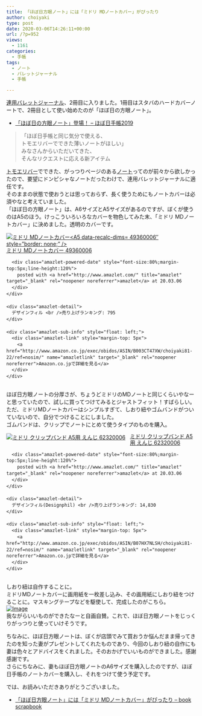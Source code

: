 ```yaml
---
title: 「ほぼ日方眼ノート」には「ミドリ MDノートカバー」がぴったり
author: choiyaki
type: post
date: 2020-03-06T14:26:11+00:00
url: /?p=952
views:
  - 1161
categories:
  - 手帳
tags:
  - ノート
  - バレットジャーナル
  - 手帳

---
```

[連用バレットジャーナル][1]、2冊目に入りました。1冊目はスタバのハードカバーノートで、2冊目として使い始めたのが「ほぼ日の方眼ノート」。

  * [「ほぼ日の方眼ノート」登場！ &#8211; ほぼ日手帳2019][2]

> 「ほぼ日手帳と同じ気分で使える、  
> トモエリバーでできた薄いノートがほしい」  
> みなさんからいただいてきた、  
> そんなリクエストに応える新アイテム

[トモエリバー][3]でできた、がっつりページのある[ノート][4]ってのが前々から欲しかったので、要望にドンピシャなノートだったわけで、連用バレットジャーナルに適任です。  
そのままの状態で使おうとは思っておらず、長く使うためにもノートカバーは必須やなと考えていました。  
「ほぼ日の方眼ノート」は、A6サイズとA5サイズがあるのですが、ぼくが使うのはA5のほう。けっこういろいろなカバーを物色してみた末、「ミドリ MDノートカバー」に決めました。透明のカバーです。

<div class="amazlet-box" style="margin-bottom:0px;">
  <div class="amazlet-image" style="float:left;margin:0px 12px 1px 0px;">
    <a href="http://www.amazon.co.jp/exec/obidos/ASIN/B003CT47XW/choiyaki81-22/ref=nosim/" name="amazletlink" target="_blank" rel="noopener noreferrer"><img src="https://i2.wp.com/images-fe.ssl-images-amazon.com/images/I/31X%2Bz1k5c7L._SL160_.jpg?w=660&ssl=1" alt="ミドリ MDノートカバー<A5 data-recalc-dims="1"> 49360006&#8243; style=&#8221;border: none;&#8221; /></a>
  </div>
  
  <div class="amazlet-info" style="line-height:120%; margin-bottom: 10px">
    <div class="amazlet-name" style="margin-bottom:10px;line-height:120%">
      <a href="http://www.amazon.co.jp/exec/obidos/ASIN/B003CT47XW/choiyaki81-22/ref=nosim/" name="amazletlink" target="_blank" rel="noopener noreferrer">ミドリ MDノートカバー<A5> 49360006</a></p> 
      
      <div class="amazlet-powered-date" style="font-size:80%;margin-top:5px;line-height:120%">
        posted with <a href="http://www.amazlet.com/" title="amazlet" target="_blank" rel="noopener noreferrer">amazlet</a> at 20.03.06
      </div>
    </div>
    
    <div class="amazlet-detail">
      デザインフィル <br />売り上げランキング: 795
    </div>
    
    <div class="amazlet-sub-info" style="float: left;">
      <div class="amazlet-link" style="margin-top: 5px">
        <a href="http://www.amazon.co.jp/exec/obidos/ASIN/B003CT47XW/choiyaki81-22/ref=nosim/" name="amazletlink" target="_blank" rel="noopener noreferrer">Amazon.co.jpで詳細を見る</a>
      </div>
    </div>
  </div>
  
  <div class="amazlet-footer" style="clear: left">
  </div>
</div>

ほぼ日方眼ノートの分厚さが、ちょうどミドリのMDノートと同じくらいやなーと思っていたので、試しに買ってつけてみるとジャストフィット！すばらしい。  
ただ、ミドリMDノートカバーはシンプルすぎて、しおり紐やゴムバンドがついていないので、自分でつけることにしました。  
ゴムバンドは、クリップでノートにとめて使うタイプのものを購入。

<div class="amazlet-box" style="margin-bottom:0px;">
  <div class="amazlet-image" style="float:left;margin:0px 12px 1px 0px;">
    <a href="http://www.amazon.co.jp/exec/obidos/ASIN/B07HX7NLSH/choiyaki81-22/ref=nosim/" name="amazletlink" target="_blank" rel="noopener noreferrer"><img src="https://i1.wp.com/images-fe.ssl-images-amazon.com/images/I/312%2BhyLrGaL._SL160_.jpg?w=660&#038;ssl=1" alt="ミドリ クリップバンド A5用 えんじ 62320006" style="border: none;" data-recalc-dims="1" /></a>
  </div>
  
  <div class="amazlet-info" style="line-height:120%; margin-bottom: 10px">
    <div class="amazlet-name" style="margin-bottom:10px;line-height:120%">
      <a href="http://www.amazon.co.jp/exec/obidos/ASIN/B07HX7NLSH/choiyaki81-22/ref=nosim/" name="amazletlink" target="_blank" rel="noopener noreferrer">ミドリ クリップバンド A5用 えんじ 62320006</a></p> 
      
      <div class="amazlet-powered-date" style="font-size:80%;margin-top:5px;line-height:120%">
        posted with <a href="http://www.amazlet.com/" title="amazlet" target="_blank" rel="noopener noreferrer">amazlet</a> at 20.03.06
      </div>
    </div>
    
    <div class="amazlet-detail">
      デザインフィル(Designphil) <br />売り上げランキング: 14,830
    </div>
    
    <div class="amazlet-sub-info" style="float: left;">
      <div class="amazlet-link" style="margin-top: 5px">
        <a href="http://www.amazon.co.jp/exec/obidos/ASIN/B07HX7NLSH/choiyaki81-22/ref=nosim/" name="amazletlink" target="_blank" rel="noopener noreferrer">Amazon.co.jpで詳細を見る</a>
      </div>
    </div>
  </div>
  
  <div class="amazlet-footer" style="clear: left">
  </div>
</div>

しおり紐は自作することに。  
ミドリMDノートカバーに画用紙を一枚差し込み、その画用紙にしおり紐をつけることに。マスキングテープなどを駆使して、完成したのがこちら。  
[![Image][5]][6]  
我ながらいいものができたなーと自画自賛。これで、ほぼ日方眼ノートをじっくりがっつりと使っていけそうです。

ちなみに、ほぼ日方眼ノートは、ぼくが店頭でみて買おうか悩んだまま帰ってきたのを知った妻がプレゼントしてくれたものであり、今回のしおり紐の自作にも妻は色々とアドバイスをくれました。そのおかげでいいものができました。感謝感謝です。  
さらにちなみに、妻もほぼ日方眼ノートのA6サイズを購入したのですが、ほぼ日手帳のノートカバーを購入し、それをつけて使う予定です。

では、お読みいただきありがとうございました。

  * [「ほぼ日方眼ノート」には「ミドリ MDノートカバー」がぴったり &#8211; book scrapbook][7]

 [1]: https://scrapbox.io/choiyaki-hondana/%E9%80%A3%E7%94%A8%E3%83%90%E3%83%AC%E3%83%83%E3%83%88%E3%82%B8%E3%83%A3%E3%83%BC%E3%83%8A%E3%83%AB
 [2]: https://www.1101.com/store/techo/ja/magazine/2019/summer/hougan.html
 [3]: https://scrapbox.io/choiyaki-hondana/%E3%83%88%E3%83%A2%E3%82%A8%E3%83%AA%E3%83%90%E3%83%BC
 [4]: https://scrapbox.io/choiyaki-hondana/%E3%83%8E%E3%83%BC%E3%83%88
 [5]: https://gyazo.com/78849a1a9072dbc527dc54d0fa7211ef/thumb/1000
 [6]: https://gyazo.com/78849a1a9072dbc527dc54d0fa7211ef
 [7]: https://scrapbox.io/choiyaki-hondana/%E3%80%8C%E3%81%BB%E3%81%BC%E6%97%A5%E6%96%B9%E7%9C%BC%E3%83%8E%E3%83%BC%E3%83%88%E3%80%8D%E3%81%AB%E3%81%AF%E3%80%8C%E3%83%9F%E3%83%89%E3%83%AA_MD%E3%83%8E%E3%83%BC%E3%83%88%E3%82%AB%E3%83%90%E3%83%BC%E3%80%8D%E3%81%8C%E3%81%B4%E3%81%A3%E3%81%9F%E3%82%8A